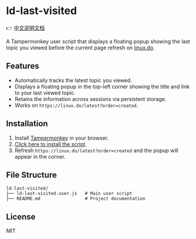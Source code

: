 # ld-last-visited

👉 [中文说明文档](./README.zh-CN.md)

A Tampermonkey user script that displays a floating popup showing the last topic you viewed before the current page refresh on [linux.do](https://linux.do).

## Features

- Automatically tracks the latest topic you viewed.
- Displays a floating popup in the top-left corner showing the title and link to your last viewed topic.
- Retains the information across sessions via persistent storage.
- Works on `https://linux.do/latest?order=created`.

## Installation

1. Install [Tampermonkey](https://tampermonkey.net/) in your browser.
2. [Click here to install the script](ld-last-visited-topic).
3. Refresh `https://linux.do/latest?order=created` and the popup will appear in the corner.

## File Structure

```
ld-last-visited/
├── ld-last-visited.user.js   # Main user script
├── README.md                 # Project documentation
```

## License

MIT
